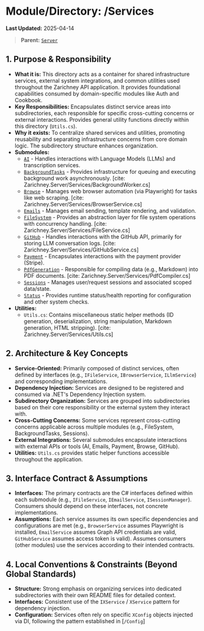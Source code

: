 # Module/Directory: /Services

**Last Updated:** 2025-04-14

> **Parent:** [`Server`](../README.md)

## 1. Purpose & Responsibility

* **What it is:** This directory acts as a container for shared infrastructure services, external system integrations, and common utilities used throughout the Zarichney API application. It provides foundational capabilities consumed by domain-specific modules like Auth and Cookbook.
* **Key Responsibilities:** Encapsulates distinct service areas into subdirectories, each responsible for specific cross-cutting concerns or external interactions. Provides general utility functions directly within this directory (`Utils.cs`).
* **Why it exists:** To centralize shared services and utilities, promoting reusability and separating infrastructure concerns from core domain logic. The subdirectory structure enhances organization.
* **Submodules:**
    * [`AI`](./AI/README.md) - Handles interactions with Language Models (LLMs) and transcription services.
    * [`BackgroundTasks`](./BackgroundTasks/README.md) - Provides infrastructure for queuing and executing background work asynchronously. [cite: Zarichney.Server/Services/BackgroundWorker.cs]
    * [`Browse`](./Browse/README.md) - Manages web browser automation (via Playwright) for tasks like web scraping. [cite: Zarichney.Server/Services/BrowserService.cs]
    * [`Emails`](./Email/README.md) - Manages email sending, template rendering, and validation.
    * [`FileSystem`](./FileSystem/README.md) - Provides an abstraction layer for file system operations with concurrency handling. [cite: Zarichney.Server/Services/FileService.cs]
    * [`GitHub`](./GitHub/README.md) - Handles interactions with the GitHub API, primarily for storing LLM conversation logs. [cite: Zarichney.Server/Services/GitHubService.cs]
    * [`Payment`](./Payment/README.md) - Encapsulates interactions with the payment provider (Stripe).
    * [`PdfGeneration`](./PdfGeneration/README.md) - Responsible for compiling data (e.g., Markdown) into PDF documents. [cite: Zarichney.Server/Services/PdfCompiler.cs]
    * [`Sessions`](./Sessions/README.md) - Manages user/request sessions and associated scoped data/state.
    * [`Status`](./Status/README.md) - Provides runtime status/health reporting for configuration and other system checks.
* **Utilities:**
    * `Utils.cs`: Contains miscellaneous static helper methods (ID generation, deserialization, string manipulation, Markdown generation, HTML stripping). [cite: Zarichney.Server/Services/Utils.cs]

## 2. Architecture & Key Concepts

* **Service-Oriented:** Primarily composed of distinct services, often defined by interfaces (e.g., `IFileService`, `IBrowserService`, `ILlmService`) and corresponding implementations.
* **Dependency Injection:** Services are designed to be registered and consumed via .NET's Dependency Injection system.
* **Subdirectory Organization:** Services are grouped into subdirectories based on their core responsibility or the external system they interact with.
* **Cross-Cutting Concerns:** Some services represent cross-cutting concerns applicable across multiple modules (e.g., FileSystem, BackgroundTasks, Sessions).
* **External Integrations:** Several submodules encapsulate interactions with external APIs or tools (AI, Emails, Payment, Browse, GitHub).
* **Utilities:** `Utils.cs` provides static helper functions accessible throughout the application.

## 3. Interface Contract & Assumptions

* **Interfaces:** The primary contracts are the C# interfaces defined within each submodule (e.g., `IFileService`, `IEmailService`, `ISessionManager`). Consumers should depend on these interfaces, not concrete implementations.
* **Assumptions:** Each service assumes its own specific dependencies and configurations are met (e.g., `BrowserService` assumes Playwright is installed, `EmailService` assumes Graph API credentials are valid, `GitHubService` assumes access token is valid). Assumes consumers (other modules) use the services according to their intended contracts.

## 4. Local Conventions & Constraints (Beyond Global Standards)

* **Structure:** Strong emphasis on organizing services into dedicated subdirectories with their own README files for detailed context.
* **Interfaces:** Consistent use of the `IXService` / `XService` pattern for dependency injection.
* **Configuration:** Services often rely on specific `XConfig` objects injected via DI, following the pattern established in [`/Config`]